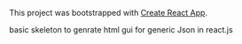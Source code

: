 This project was bootstrapped with [Create React App](https://github.com/facebookincubator/create-react-app).

basic skeleton to genrate html gui for generic Json in react.js 
